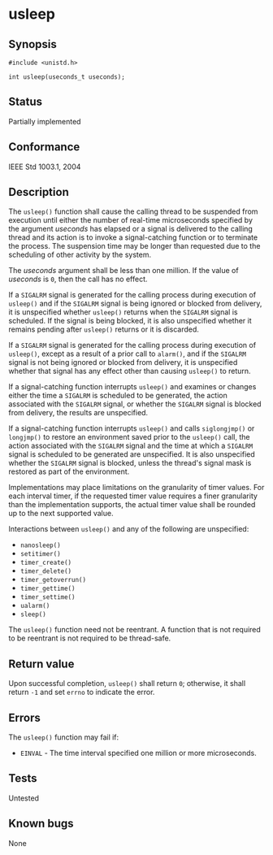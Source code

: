 # usleep

## Synopsis

`#include <unistd.h>`

`int usleep(useconds_t useconds);`

## Status

Partially implemented

## Conformance

IEEE Std 1003.1, 2004

## Description

The `usleep()` function shall cause the calling thread to be suspended from execution until either the number of
real-time microseconds specified by the argument _useconds_ has elapsed or a signal is delivered to the calling
thread and its action is to invoke a signal-catching function or to terminate the process. The suspension time
may be longer than requested due to the scheduling of other activity by the system.

The _useconds_ argument shall be less than one million. If the value of _useconds_ is `0`, then the call has no effect.

If a `SIGALRM` signal is generated for the calling process during execution of `usleep()` and if the `SIGALRM`
signal is being ignored or blocked from delivery, it is unspecified whether `usleep()` returns when the `SIGALRM`
signal is scheduled. If the signal is being blocked, it is also unspecified whether it remains pending after
`usleep()` returns or it is discarded.

If a `SIGALRM` signal is generated for the calling process during execution of `usleep()`, except as a result of a
prior call to `alarm()`, and if the `SIGALRM` signal is not being ignored or blocked from delivery, it is unspecified
whether that signal has any effect other than causing `usleep()` to return.

If a signal-catching function interrupts `usleep()` and examines or changes either the time a `SIGALRM` is scheduled
to be generated, the action associated with the `SIGALRM` signal, or whether the `SIGALRM` signal is blocked from
delivery, the results are unspecified.

If a signal-catching function interrupts `usleep()` and calls `siglongjmp()` or `longjmp()` to restore an environment
saved prior to the `usleep()` call, the action associated with the `SIGALRM` signal and the time at which a `SIGALRM`
signal is scheduled to be generated are unspecified. It is also unspecified whether the `SIGALRM` signal is blocked,
unless the thread's signal mask is restored as part of the environment.

Implementations may place limitations on the granularity of timer values. For each interval timer, if the requested
timer value requires a finer granularity than the implementation supports, the actual timer value shall be rounded up
to the next supported value.

Interactions between `usleep()` and any of the following are unspecified:

* `nanosleep()`
* `setitimer()`
* `timer_create()`
* `timer_delete()`
* `timer_getoverrun()`
* `timer_gettime()`
* `timer_settime()`
* `ualarm()`
* `sleep()`

The `usleep()` function need not be reentrant. A function that is not required to be reentrant is not required to be
thread-safe.

## Return value

Upon successful completion, `usleep()` shall return `0`; otherwise, it shall return `-1` and set `errno` to indicate
the error.

## Errors

The `usleep()` function may fail if:

* `EINVAL` - The time interval specified one million or more microseconds.

## Tests

Untested

## Known bugs

None
